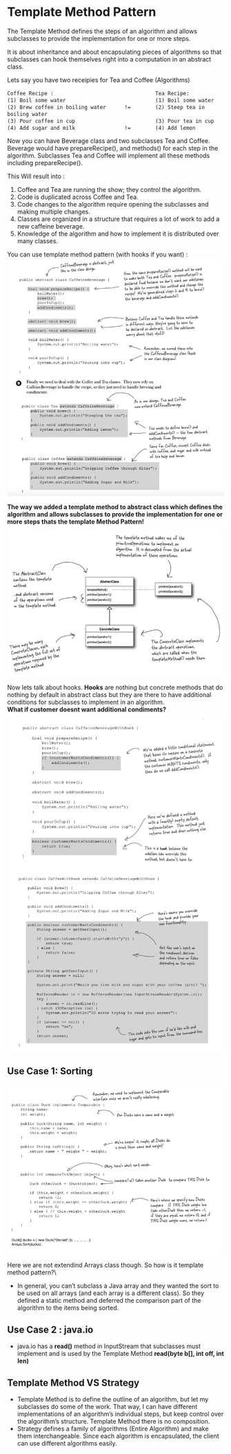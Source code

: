 # Template Method Pattern
The Template Method defines the steps of an algorithm and allows subclasses to provide the implementation for one or more steps.

It is about inheritance and about encapsulating pieces of algorithms so that subclasses can hook themselves right into a computation in an abstract class.

Lets say you have two receipies for Tea and Coffee (Algorithms)
```
Coffee Recipe :                                 Tea Recipe:           
(1) Boil some water                             (1) Boil some water
(2) Brew coffee in boiling water      !=        (2) Steep tea in boiling water
(3) Pour coffee in cup                          (3) Pour tea in cup
(4) Add sugar and milk                !=        (4) Add lemon
```

Now you can have Beverage class and two subclasses Tea and Coffee.  Beverage would have prepareRecipe(), and methods() for each step in the algorithm. Subclasses Tea and Coffee will implement all these methods including prepareRecipe().

This Will result into : 
1. Coffee and Tea are running the show; they control the algorithm.
2. Code is duplicated across Coffee and Tea.
3. Code changes to the algorithm require opening the subclasses and making multiple changes.
4. Classes are organized in a structure that requires a lot of work to add a new caffeine beverage.
5. Knowledge of the algorithm and how to implement it is distributed over many classes.

You can use template method pattern (with hooks if you want) :
![](https://github.com/xXLogicNotFoundXx/DesignPatterns/blob/main/Template%20Method%20Pattern/img/CoffeeTeaTemplateMethod.png)

**The way we added a template method to abstract class which defines the algorithm and allows subclasses to provide the implementation for one or more steps thats the template Method Pattern!**

![](https://github.com/xXLogicNotFoundXx/DesignPatterns/blob/main/Template%20Method%20Pattern/img/UMLTemplateMethod.png)


Now lets talk about hooks. **Hooks** are nothing but concrete methods that do nothing by default in abstract class but they are there to have additional conditions for subclasses to implement in an algorithm.\
**What if customer doesnt want additional condiments?**

![](https://github.com/xXLogicNotFoundXx/DesignPatterns/blob/main/Template%20Method%20Pattern/img/CoffeeTeaWithHook1.png)
![](https://github.com/xXLogicNotFoundXx/DesignPatterns/blob/main/Template%20Method%20Pattern/img/CoffeeTeaWithHook2.png)

## Use Case 1: Sorting 
![](https://github.com/xXLogicNotFoundXx/DesignPatterns/blob/main/Template%20Method%20Pattern/img/SortingTemplateMethod.png)

Here we are not extendind Arrays class though. So how is it template method pattern?\
* In general, you can’t subclass a Java array and they wanted the sort to be used on all arrays (and each array is a different class). So they defined a static method and deferred the comparison part of the algorithm to the items being sorted.


## Use Case 2 : java.io
* java.io has a **read()** method in InputStream that subclasses must implement and is used by the Template Method **read(byte b[], int off, int len)**

## Template Method VS Strategy 
* Template Method is to define the outline of an algorithm, but let my subclasses do some of the work. That way, I can have different implementations of an algorithm’s individual steps, but keep control over the algorithm’s structure. Template Method there is no composition. 
* Strategy defines a family of algorithms (Entire Algorithm) and make them interchangeable. Since each algorithm is encapsulated, the client can use different algorithms easily.
